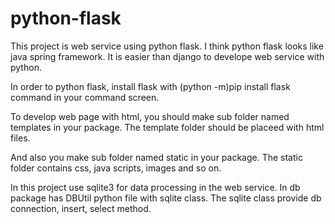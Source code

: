 # python-flask

This project is web service using python flask.
I think python flask looks like java spring framework.
It is easier than django to develope web service with python.

In order to python flask, install flask with (python -m)pip install flask command in your command screen.

To develop web page with html, you should make sub folder named templates in your package.
The template folder should be placeed with html files.

And also you make sub folder named static in your package.
The static folder contains css, java scripts, images and so on.

In this project use sqlite3 for data processing in the web service.
In db package has DBUtil python file with sqlite class.
The sqlite class provide db connection, insert, select method.
